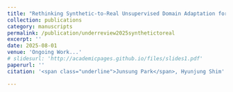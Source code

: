 ```yaml
---
title: "Rethinking Synthetic-to-Real Unsupervised Domain Adaptation for Label-Efficient LiDAR Semantic Segmentation"
collection: publications
category: manuscripts
permalink: /publication/underreview2025synthetictoreal
excerpt: ''
date: 2025-08-01
venue: 'Ongoing Work...'
# slidesurl: 'http://academicpages.github.io/files/slides1.pdf'
paperurl: ''
citation: '<span class="underline">Junsung Park</span>, Hyunjung Shim'

---
```


<!-- The contents above will be part of a list of publications, if the user clicks the link for the publication than the contents of section will be rendered as a full page, allowing you to provide more information about the paper for the reader. When publications are displayed as a single page, the contents of the above "citation" field will automatically be included below this section in a smaller font. -->
